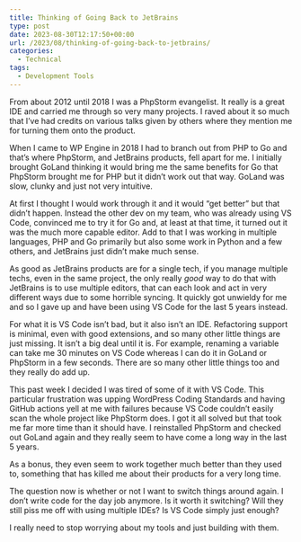 ```yaml
---
title: Thinking of Going Back to JetBrains
type: post
date: 2023-08-30T12:17:50+00:00
url: /2023/08/thinking-of-going-back-to-jetbrains/
categories:
  - Technical
tags:
  - Development Tools
---
```


From about 2012 until 2018 I was a PhpStorm evangelist. It really is a great IDE and carried me through so very many projects. I raved about it so much that I’ve had credits on various talks given by others where they mention me for turning them onto the product.

When I came to WP Engine in 2018 I had to branch out from PHP to Go and that’s where PhpStorm, and JetBrains products, fell apart for me. I initially brought GoLand thinking it would bring me the same benefits for Go that PhpStorm brought me for PHP but it didn’t work out that way. GoLand was slow, clunky and just not very intuitive.

At first I thought I would work through it and it would “get better” but that didn’t happen. Instead the other dev on my team, who was already using VS Code, convinced me to try it for Go and, at least at that time, it turned out it was the much more capable editor. Add to that I was working in multiple languages, PHP and Go primarily but also some work in Python and a few others, and JetBrains just didn’t make much sense.

As good as JetBrains products are for a single tech, if you manage multiple techs, even in the same project, the only really _good_ way to do that with JetBrains is to use multiple editors, that can each look and act in very different ways due to some horrible syncing. It quickly got unwieldy for me and so I gave up and have been using VS Code for the last 5 years instead.

For what it is VS Code isn’t bad, but it also isn’t an IDE. Refactoring support is minimal, even with good extensions, and so many other little things are just missing. It isn’t a big deal until it is. For example, renaming a variable can take me 30 minutes on VS Code whereas I can do it in GoLand or PhpStorm in a few seconds. There are so many other little things too and they really do add up.

This past week I decided I was tired of some of it with VS Code. This particular frustration was upping WordPress Coding Standards and having GitHub actions yell at me with failures because VS Code couldn’t easily scan the whole project like PhpStorm does. I got it all solved but that took me far more time than it should have. I reinstalled PhpStorm and checked out GoLand again and they really seem to have come a long way in the last 5 years.

As a bonus, they even seem to work together much better than they used to, something that has killed me about their products for a very long time.

The question now is whether or not I want to switch things around again. I don’t write code for the day job anymore. Is it worth it switching? Will they still piss me off with using multiple IDEs? Is VS Code simply just enough?

I really need to stop worrying about my tools and just building with them.
